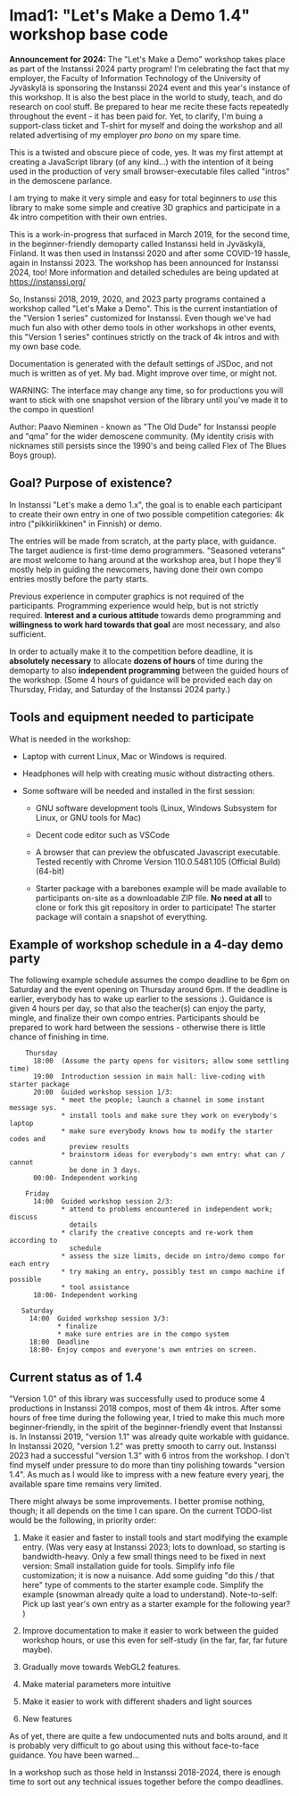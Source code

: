 # lmad1: "Let's Make a Demo 1.4" workshop base code

**Announcement for 2024:** The "Let's Make a Demo" workshop takes place as
part of the Instanssi 2024 party program! I'm celebrating the fact
that my employer, the Faculty of Information Technology of the University
of Jyväskylä is sponsoring the Instanssi 2024 event and this year's
instance of this workshop. It is also the best place in the world to study,
teach, and do research on cool stuff. Be prepared to hear me recite these facts
repeatedly throughout the event - it has been paid for. Yet, to clarify,
I'm buing a support-class ticket and T-shirt for myself and doing the
workshop and all related advertising of my employer *pro bono* on my
spare time.

This is a twisted and obscure piece of code, yes. It was my first
attempt at creating a JavaScript library (of any kind...) with the
intention of it being used in the production of very small
browser-executable files called "intros" in the demoscene parlance.

I am trying to make it very simple and easy for total beginners to
*use* this library to make some simple and creative 3D graphics and
participate in a 4k intro competition with their own entries.

This is a work-in-progress that surfaced in March 2019, for the second time, in
the beginner-friendly demoparty called Instanssi held in Jyväskylä, Finland. It
was then used in Instanssi 2020 and after some COVID-19 hassle, again in
Instanssi 2023. The workshop has been announced for Instanssi 2024, too!
More information and detailed schedules are being updated at
https://instanssi.org/

So, Instanssi 2018, 2019, 2020, and 2023 party programs contained a workshop called
"Let's Make a Demo". This is the current instantiation of the "Version 1 series"
customized for Instanssi. Even though we've had much fun also with other demo
tools in other workshops in other events, this "Version 1 series" continues
strictly on the track of 4k intros and with my own base code.

Documentation is generated with the default settings of JSDoc, and not
much is written as of yet. My bad. Might improve over time, or might
not.

WARNING: The interface may change any time, so for productions you
will want to stick with one snapshot version of the library until
you've made it to the compo in question!

Author: Paavo Nieminen - known as "The Old Dude" for Instanssi people
and "qma" for the wider demoscene community. (My identity crisis
with nicknames still persists since the 1990's and being called Flex of
The Blues Boys group).

## Goal? Purpose of existence?

In Instanssi "Let's make a demo 1.x", the goal is to enable each
participant to create their own entry in one of two possible
competition categories: 4k intro ("pikkiriikkinen" in Finnish) or
demo.

The entries will be made from scratch, at the party place, with guidance. The
target audience is first-time demo programmers. "Seasoned veterans" are most
welcome to hang around at the workshop area, but I hope they'll mostly help in
guiding the newcomers, having done their own compo entries mostly before the
party starts.

Previous experience in computer graphics is not required of the
participants. Programming experience would help, but is not strictly
required. **Interest and a curious attitude** towards demo programming
and **willingness to work hard towards that goal** are most necessary,
and also sufficient.

In order to actually make it to the competition before deadline, it is
**absolutely necessary** to allocate **dozens of hours** of time during
the demoparty to also **independent programming** between the guided hours
of the workshop. (Some 4 hours of guidance will be provided each day on
Thursday, Friday, and Saturday of the Instanssi 2024 party.)

## Tools and equipment needed to participate

What is needed in the workshop:

- Laptop with current Linux, Mac or Windows is required.

- Headphones will help with creating music without distracting others.

- Some software will be needed and installed in the first session:

  + GNU software development tools (Linux, Windows Subsystem for Linux, or GNU tools for Mac)

  + Decent code editor such as VSCode

  + A browser that can preview the obfuscated Javascript executable. Tested recently with Chrome Version 110.0.5481.105 (Official Build) (64-bit)

  + Starter package with a barebones example will be made available to participants on-site as a downloadable ZIP file. **No need at all** to clone or fork this git repository in order to participate! The starter package will contain a snapshot of everything.

## Example of workshop schedule in a 4-day demo party

The following example schedule assumes the compo deadline to be 6pm on Saturday
and the event opening on Thursday around 6pm. If the deadline is earlier,
everybody has to wake up earlier to the sessions :). Guidance is given 4 hours
per day, so that also the teacher(s) can enjoy the party, mingle, and finalize
their own compo entries. Participants should be prepared to work hard between
the sessions - otherwise there is little chance of finishing in time.

```
    Thursday
      18:00  (Assume the party opens for visitors; allow some settling time)
      19:00  Introduction session in main hall: live-coding with starter package
      20:00  Guided workshop session 1/3:
             * meet the people; launch a channel in some instant message sys.
             * install tools and make sure they work on everybody's laptop
             * make sure everybody knows how to modify the starter codes and
               preview results
             * brainstorm ideas for everybody's own entry: what can / cannot
               be done in 3 days.
      00:00- Independent working

    Friday
      14:00  Guided workshop session 2/3:
             * attend to problems encountered in independent work; discuss
               details
             * clarify the creative concepts and re-work them according to
               schedule
             * assess the size limits, decide on intro/demo compo for each entry
             * try making an entry, possibly test on compo machine if possible
             * tool assistance
      18:00- Independent working

   Saturday
     14:00  Guided workshop session 3/3:
            * finalize
            * make sure entries are in the compo system
     18:00  Deadline
     18:00- Enjoy compos and everyone's own entries on screen.
```

## Current status as of 1.4

"Version 1.0" of this library was successfully used to produce some 4
productions in Instanssi 2018 compos, most of them 4k intros. After some hours
of free time during the following year, I tried to make this much more
beginner-friendly, in the spirit of the beginner-friendly event that Instanssi
is. In Instanssi 2019, "version 1.1" was already quite workable with guidance.
In Instanssi 2020, "version 1.2" was pretty smooth to carry out. Instanssi
2023 had a successful "version 1.3" with 6 intros from the workshop. I don't
find myself under pressure to do more than tiny polishing towards
"version 1.4". As much as I would like to impress with a new feature every
yearj, the available spare time remains very limited.

There might always be some improvements. I better promise
nothing, though; it all depends on the time I can spare.
On the current TODO-list would be the following, in priority
order:

1. Make it easier and faster to install tools and start
   modifying the example entry. (Was very easy at Instanssi 2023; lots to download, so starting is bandwidth-heavy. Only a few small things need to be fixed in next version: Small installation guide for tools. Simplify info file customization; it is now a nuisance. Add some guiding "do this / that here" type of comments to the starter example code. Simplify the example (snowman already quite a load to understand). Note-to-self: Pick up last year's own entry as a starter example for the following year? )

2. Improve documentation to make it easier to work between the guided
   workshop hours, or use this even for self-study (in the far, far, far
   future maybe).

3. Gradually move towards WebGL2 features.

4. Make material parameters more intuitive

5. Make it easier to work with different shaders and light sources

6. New features

As of yet, there are quite a few undocumented nuts and bolts around,
and it is probably very difficult to go about using this without
face-to-face guidance. You have been warned...

In a workshop such as those held in Instanssi 2018-2024, there is enough time to
sort out any technical issues together before the compo deadlines.
